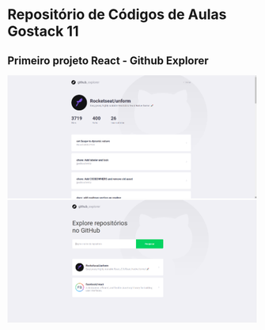 # Repositório de Códigos de Aulas Gostack 11

## Primeiro projeto React - Github Explorer

<img src="screens/GithubExplorerDashboard.png" alt="Github Explorer Dashboard" />
<img src="screens/GithubExplorerIssues.png" alt="Github Explorer Issues" />